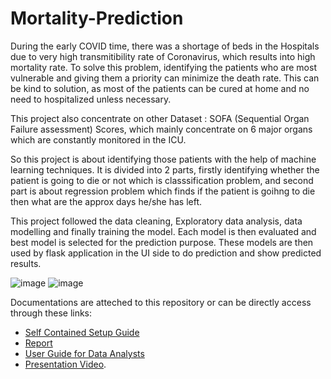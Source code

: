# Mortality-Prediction

During the early COVID time, there was a shortage of beds in the Hospitals due to very high transmitibility rate of Coronavirus, which results into high mortality rate. To solve this problem, identifying the patients who are most vulnerable and giving them a priority can minimize the death rate. This can be kind to solution, as most of the patients can be cured at home and no need to hospitalized unless necessary. 

This project also concentrate on other Dataset : SOFA (Sequential Organ Failure assessment) Scores, which mainly concentrate on 6 major organs which are constantly monitored in the ICU. 

So this project is about identifying those patients with the help of machine learning techniques. It is divided into 2 parts, firstly identifying whether the patient is going to die or not which is classsification problem, and second part is about regression problem which finds if the patient is goihng to die then what are the approx days he/she has left.

This project followed the data cleaning, Exploratory data analysis, data modelling and finally training the model. Each model is then evaluated and best model is selected for the prediction purpose. These models are then used by flask application in the UI side to do prediction and show predicted results.

![image](https://user-images.githubusercontent.com/37670032/149414533-a62bbc32-1e54-47ca-937b-bc9803528223.png)
![image](https://user-images.githubusercontent.com/37670032/149414592-288717ab-eeb0-4531-885c-5ef593878481.png)

Documentations are atteched to this repository or can be directly access through these links:
- [Self Contained Setup Guide](https://github.com/neel-98/Mortality-Prediction/blob/main/1.3%20Self_contained_setup_guide.pdf)
- [Report](https://github.com/neel-98/Mortality-Prediction/blob/main/Data_science_Project_Report.pdf)
- [User Guide for Data Analysts](https://github.com/neel-98/Mortality-Prediction/blob/main/User%20Guide%20for%20Analysts.pdf)
- [Presentation Video](https://youtu.be/goBp7IOKKek).
